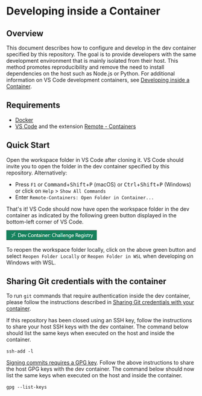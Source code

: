 # Developing inside a Container

## Overview

This document describes how to configure and develop in the dev container
specified by this repository. The goal is to provide developers with the same
development environment that is mainly isolated from their host. This method
promotes reproducibility and remove the need to install dependencies on the host
such as Node.js or Python. For additional information on VS Code development
containers, see [Developing inside a Container].

## Requirements

- [Docker]
- [VS Code] and the extension [Remote - Containers]

## Quick Start

Open the workspace folder in VS Code after cloning it. VS Code should invite you
to open the folder in the dev container specified by this repository.
Alternatively:

- Press `F1` or <kbd>Command</kbd>+<kbd>Shift</kbd>+<kbd>P</kbd> (macOS) or <kbd>Ctrl</kbd>+<kbd>Shift</kbd>+<kbd>P</kbd> (Windows) or click on `Help` > `Show All Commands`
- Enter `Remote-Containers: Open Folder in Container...`

That's it! VS Code should now have open the workspace folder in the dev
container as indicated by the following green button displayed in the
bottom-left corner of VS Code.

<img src="images/vscode-dev-container.png" height="26">

To reopen the workspace folder locally, click on the above green button and
select `Reopen Folder Locally` or `Reopen Folder in WSL` when developing on
Windows with WSL.

## Sharing Git credentials with the container

To run `git` commands that require authentication inside the dev container,
please follow the instructions described in [Sharing Git credentials with your
container].

If this repository has been closed using an SSH key, follow the instructions to
share your host SSH keys with the dev container. The command below should list
the same keys when executed on the host and inside the container.

    ssh-add -l

[Signing commits requires a GPG key]. Follow the above instructions to share the
host GPG keys with the dev container. The command below should now list the same
keys when executed on the host and inside the container.

    gpg --list-keys

<!-- Links -->

[Developing inside a Container]: https://code.visualstudio.com/docs/remote/containers
[Docker]: https://docs.docker.com/get-docker/
[VS Code]: https://code.visualstudio.com/
[Remote - Containers]: https://marketplace.visualstudio.com/items?itemName=ms-vscode-remote.remote-containers
[Sharing Git credentials with your container]: https://code.visualstudio.com/docs/remote/containers#_sharing-git-credentials-with-your-container
[Signing commits requires a GPG key]: https://docs.github.com/en/authentication/managing-commit-signature-verification/adding-a-new-gpg-key-to-your-github-account